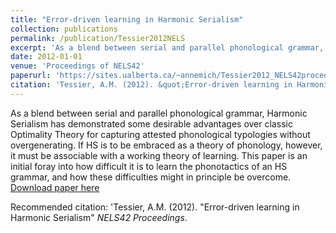 ```yaml
---
title: "Error-driven learning in Harmonic Serialism"
collection: publications
permalink: /publication/Tessier2012NELS
excerpt: 'As a blend between serial and parallel phonological grammar, Harmonic Serialism has demonstrated some desirable advantages over classic Optimality Theory for capturing attested phonological typologies without overgenerating.  If HS is to be embraced as a theory of phonology, however, it must be associable with a working theory of learning. This paper is an initial foray into how difficult it is to learn the phonotactics of an HS grammar, and how these difficulties might in principle be overcome.'
date: 2012-01-01
venue: 'Proceedings of NELS42'
paperurl: 'https://sites.ualberta.ca/~annemich/Tessier2012_NELS42proceedings.pdf'
citation: 'Tessier, A.M. (2012). &quot;Error-driven learning in Harmonic Serialism&quot; <i>NELS42 Proceedings</i>.'
---
```

As a blend between serial and parallel phonological grammar, Harmonic Serialism has demonstrated some desirable advantages over classic Optimality Theory for capturing attested phonological typologies without overgenerating.  If HS is to be embraced as a theory of phonology, however, it must be associable with a working theory of learning. This paper is an initial foray into how difficult it is to learn the phonotactics of an HS grammar, and how these difficulties might in principle be overcome.
[Download paper here](https://sites.ualberta.ca/~annemich/Tessier2012_NELS42proceedings.pdf)

Recommended citation: 'Tessier, A.M. (2012). "Error-driven learning in Harmonic Serialism" <i>NELS42 Proceedings</i>.
